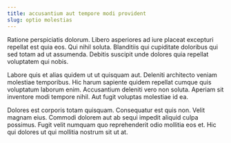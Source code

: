 ```yaml
---
title: accusantium aut tempore modi provident
slug: optio molestias
---
```


Ratione perspiciatis dolorum. Libero asperiores ad iure placeat excepturi repellat est quia eos. Qui nihil soluta. Blanditiis qui cupiditate doloribus qui sed totam ad ut assumenda. Debitis suscipit unde dolores quia repellat voluptatem qui nobis.

Labore quis et alias quidem ut ut quisquam aut. Deleniti architecto veniam molestiae temporibus. Hic harum sapiente quidem repellat cumque quis voluptatum laborum enim. Accusantium deleniti vero non soluta. Aperiam sit inventore modi tempore nihil. Aut fugit voluptas molestiae id ea.

Dolores est corporis totam quisquam. Consequatur est quis non. Velit magnam eius. Commodi dolorem aut ab sequi impedit aliquid culpa possimus. Fugit velit numquam quo reprehenderit odio mollitia eos et. Hic qui dolores ut qui mollitia nostrum sit ut at.
